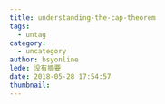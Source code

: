```yaml
---
title: understanding-the-cap-theorem
tags:
  - untag
category:
  - uncategory
author: bsyonline
lede: 没有摘要
date: 2018-05-28 17:54:57
thumbnail:
---
```

